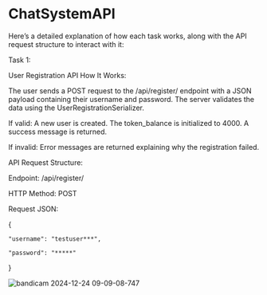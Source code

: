 # ChatSystemAPI

Here’s a detailed explanation of how each task works, along with the API request structure to interact with it:

Task 1: 

User Registration API
How It Works:

The user sends a POST request to the /api/register/ endpoint with a JSON payload containing their username and password.
The server validates the data using the UserRegistrationSerializer.

If valid:
A new user is created.
The token_balance is initialized to 4000.
A success message is returned.

If invalid:
Error messages are returned explaining why the registration failed.

API Request Structure:

Endpoint:
/api/register/

HTTP Method:
POST

Request JSON:

{

    "username": "testuser***",

    "password": "*****"
}


![bandicam 2024-12-24 09-09-08-747](https://github.com/user-attachments/assets/3a732b34-d80a-41e6-8bc6-79fb2144150b)

